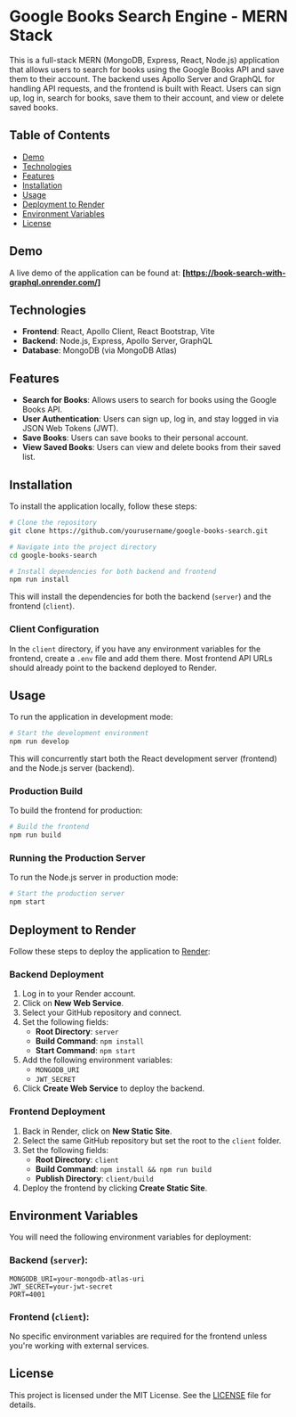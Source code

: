 # Google Books Search Engine - MERN Stack

This is a full-stack MERN (MongoDB, Express, React, Node.js) application that allows users to search for books using the Google Books API and save them to their account. The backend uses Apollo Server and GraphQL for handling API requests, and the frontend is built with React. Users can sign up, log in, search for books, save them to their account, and view or delete saved books.

## Table of Contents

- [Demo](#demo)
- [Technologies](#technologies)
- [Features](#features)
- [Installation](#installation)
- [Usage](#usage)
- [Deployment to Render](#deployment-to-render)
- [Environment Variables](#environment-variables)
- [License](#license)

## Demo

A live demo of the application can be found at: **[https://book-search-with-graphql.onrender.com/]**

## Technologies

- **Frontend**: React, Apollo Client, React Bootstrap, Vite
- **Backend**: Node.js, Express, Apollo Server, GraphQL
- **Database**: MongoDB (via MongoDB Atlas)

## Features

- **Search for Books**: Allows users to search for books using the Google Books API.
- **User Authentication**: Users can sign up, log in, and stay logged in via JSON Web Tokens (JWT).
- **Save Books**: Users can save books to their personal account.
- **View Saved Books**: Users can view and delete books from their saved list.

## Installation

To install the application locally, follow these steps:

```sh
# Clone the repository
git clone https://github.com/yourusername/google-books-search.git

# Navigate into the project directory
cd google-books-search

# Install dependencies for both backend and frontend
npm run install
```

This will install the dependencies for both the backend (`server`) and the frontend (`client`).

### Client Configuration

In the `client` directory, if you have any environment variables for the frontend, create a `.env` file and add them there. Most frontend API URLs should already point to the backend deployed to Render.

## Usage

To run the application in development mode:

```sh
# Start the development environment
npm run develop
```

This will concurrently start both the React development server (frontend) and the Node.js server (backend).

### Production Build

To build the frontend for production:

```sh
# Build the frontend
npm run build
```

### Running the Production Server

To run the Node.js server in production mode:

```sh
# Start the production server
npm start
```

## Deployment to Render

Follow these steps to deploy the application to [Render](https://render.com):

### Backend Deployment

1. Log in to your Render account.
2. Click on **New Web Service**.
3. Select your GitHub repository and connect.
4. Set the following fields:
   - **Root Directory**: `server`
   - **Build Command**: `npm install`
   - **Start Command**: `npm start`
5. Add the following environment variables:
   - `MONGODB_URI`
   - `JWT_SECRET`
6. Click **Create Web Service** to deploy the backend.

### Frontend Deployment

1. Back in Render, click on **New Static Site**.
2. Select the same GitHub repository but set the root to the `client` folder.
3. Set the following fields:
   - **Root Directory**: `client`
   - **Build Command**: `npm install && npm run build`
   - **Publish Directory**: `client/build`
4. Deploy the frontend by clicking **Create Static Site**.

## Environment Variables

You will need the following environment variables for deployment:

### Backend (`server`):
```
MONGODB_URI=your-mongodb-atlas-uri
JWT_SECRET=your-jwt-secret
PORT=4001
```

### Frontend (`client`):
No specific environment variables are required for the frontend unless you're working with external services.

## License

This project is licensed under the MIT License. See the [LICENSE](LICENSE) file for details.
